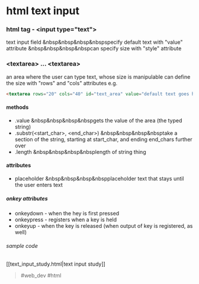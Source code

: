 # html text input

### html tag - \<input type="text"\>
text input field
&nbsp&nbsp&nbsp&nbspspecify default text with "value" attribute
&nbsp&nbsp&nbsp&nbspcan specify size with "style" attribute

### \<textarea\> ... \<textarea\>
an area where the user can type text, whose size is manipulable
can define the size with "rows" and "cols" attributes
e.g.
```html
<textarea rows="20" cols="40" id="text_area" value="default text goes here"></textarea>
```

#### methods
- .value
&nbsp&nbsp&nbsp&nbspgets the value of the area (the typed string)
- .substr(<start_char>, <end_char>)
&nbsp&nbsp&nbsp&nbsptake a section of the string, starting at start_char, and ending end_chars further over
- .length
&nbsp&nbsp&nbsp&nbsplength of string thing
    
#### attributes
- placeholder
&nbsp&nbsp&nbsp&nbspplaceholder text that stays until the user enters text

##### onkey attributes
- onkeydown   - when the hey is first pressed
- onkeypress  - registers when a key is held
- onkeyup     - when the key is released (when output of key is registered, as well)

###### sample code
[[text_input_study.html|text input study]]

> #web_dev #html